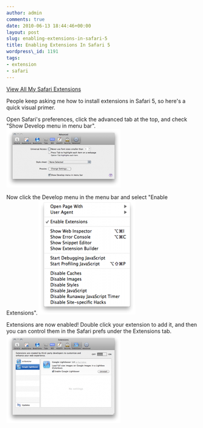```yaml
---
author: admin
comments: true
date: 2010-06-13 18:44:46+00:00
layout: post
slug: enabling-extensions-in-safari-5
title: Enabling Extensions In Safari 5
wordpress\_id: 1191
tags:
- extension
- safari
---
```


[View All My Safari Extensions](/safari-extensions/)

People keep asking me how to install extensions in Safari 5, so here's a quick visual primer.

Open Safari's preferences, click the advanced tab at the top, and check "Show Develop menu in menu bar".
[![](/assets/media/2010/06/show-develop-300x153.png)](/assets/media/2010/06/show-develop.png)

Now click the Develop menu in the menu bar and select "Enable Extensions".
[![](/assets/media/2010/06/develop-menu-253x300.png)](/assets/media/2010/06/develop-menu.png)

Extensions are now enabled! Double click your extension to add it, and then you can control them in the Safari prefs under the Extensions tab.
[![](/assets/media/2010/06/extensions-300x233.png)](/assets/media/2010/06/extensions.png)
